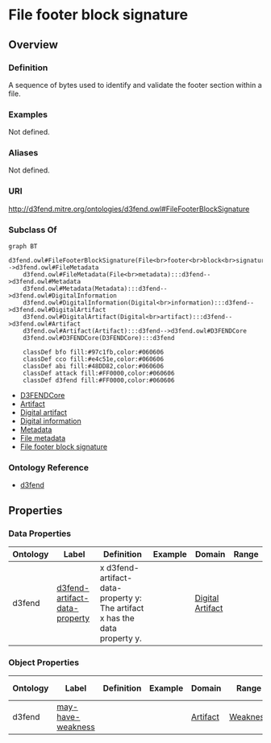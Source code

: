 # File footer block signature

## Overview

### Definition
A sequence of bytes used to identify and validate the footer section within a file.

### Examples
Not defined.

### Aliases
Not defined.

### URI
http://d3fend.mitre.org/ontologies/d3fend.owl#FileFooterBlockSignature

### Subclass Of
```mermaid
graph BT
    d3fend.owl#FileFooterBlockSignature(File<br>footer<br>block<br>signature):::d3fend-->d3fend.owl#FileMetadata
    d3fend.owl#FileMetadata(File<br>metadata):::d3fend-->d3fend.owl#Metadata
    d3fend.owl#Metadata(Metadata):::d3fend-->d3fend.owl#DigitalInformation
    d3fend.owl#DigitalInformation(Digital<br>information):::d3fend-->d3fend.owl#DigitalArtifact
    d3fend.owl#DigitalArtifact(Digital<br>artifact):::d3fend-->d3fend.owl#Artifact
    d3fend.owl#Artifact(Artifact):::d3fend-->d3fend.owl#D3FENDCore
    d3fend.owl#D3FENDCore(D3FENDCore):::d3fend
    
    classDef bfo fill:#97c1fb,color:#060606
    classDef cco fill:#e4c51e,color:#060606
    classDef abi fill:#48DD82,color:#060606
    classDef attack fill:#FF0000,color:#060606
    classDef d3fend fill:#FF0000,color:#060606
```

- [D3FENDCore](/docs/ontology/reference/model/D3FENDCore/D3FENDCore.md)
- [Artifact](/docs/ontology/reference/model/D3FENDCore/Artifact/Artifact.md)
- [Digital artifact](/docs/ontology/reference/model/D3FENDCore/Artifact/Digital%20artifact/Digital%20artifact.md)
- [Digital information](/docs/ontology/reference/model/D3FENDCore/Artifact/Digital%20artifact/Digital%20information/Digital%20information.md)
- [Metadata](/docs/ontology/reference/model/D3FENDCore/Artifact/Digital%20artifact/Digital%20information/Metadata/Metadata.md)
- [File metadata](/docs/ontology/reference/model/D3FENDCore/Artifact/Digital%20artifact/Digital%20information/Metadata/File%20metadata/File%20metadata.md)
- [File footer block signature](/docs/ontology/reference/model/D3FENDCore/Artifact/Digital%20artifact/Digital%20information/Metadata/File%20metadata/File%20footer%20block%20signature/File%20footer%20block%20signature.md)


### Ontology Reference
- [d3fend](http://d3fend.mitre.org/ontologies/d3fend.owl#)

## Properties
### Data Properties
| Ontology | Label | Definition | Example | Domain | Range |
|----------|-------|------------|---------|--------|-------|
| d3fend | [d3fend-artifact-data-property](http://d3fend.mitre.org/ontologies/d3fend.owl#d3fend-artifact-data-property) | x d3fend-artifact-data-property y: The artifact x has the data property y. |  | [Digital Artifact](/docs/ontology/reference/model/D3FENDCore/Artifact/Digital%20artifact/Digital%20artifact.md) | []() |

### Object Properties
| Ontology | Label | Definition | Example | Domain | Range | Inverse Of |
|----------|-------|------------|---------|--------|-------|------------|
| d3fend | [may-have-weakness](http://d3fend.mitre.org/ontologies/d3fend.owl#may-have-weakness) |  |  | [Artifact](/docs/ontology/reference/model/D3FENDCore/Artifact/Artifact.md) | [Weakness](/docs/ontology/reference/model/D3FENDCore/Weakness/Weakness.md) | []() |


